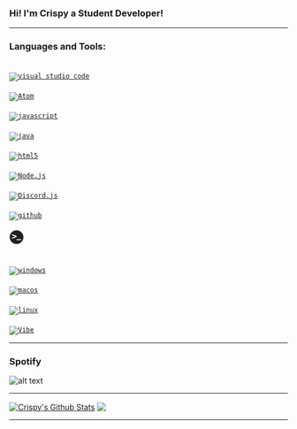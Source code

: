 ### Hi! I'm Crispy a Student Developer!

---

### Languages and Tools:

[<code>
<img alt="visual studio code" width="26px" src="https://img.icons8.com/fluent/240/000000/visual-studio-code-2019.png" />
</code>](https://code.visualstudio.com/)
[<code>
<img alt="Atom" width="26px" src="https://seeklogo.com/images/A/atom-logo-19BD90FF87-seeklogo.com.png" />
</code>](https://atom.io/)
[<code>
<img alt="javascript" width="26px" src="https://img.icons8.com/color/240/000000/javascript.png" />
</code>](https://developer.mozilla.org/en-US/docs/Web/JavaScript)
[<code>
<img alt="java" width="26px" src="https://img.icons8.com/color/240/000000/java-coffee-cup-logo.png">
</code>](https://docs.oracle.com/en/java/)
[<code>
<img alt="html5" width="26px" src="https://img.icons8.com/color/240/000000/html-5.png">
</code>](https://developer.mozilla.org/en-US/docs/Web/HTML)
[<code>
<img alt="Node.js" width="26px" src="https://img.icons8.com/color/240/000000/nodejs.png">
</code>](https://nodejs.org/en/)
[<code>
<img alt="Discord.js" width="26px" src="https://external-content.duckduckgo.com/iu/?u=https%3A%2F%2Fjasonhaxstuff.gallerycdn.vsassets.io%2Fextensions%2Fjasonhaxstuff%2Fdiscord-js-tools%2F0.0.3%2F1530824658924%2FMicrosoft.VisualStudio.Services.Icons.Default&f=1&nofb=1">
</code>](https://discord.js.org/?source=post_page---------------------------#/)
[<code>
<img alt="github" width="26px" src="https://img.icons8.com/ios-glyphs/240/000000/github.png">
</code>](https://github.com/)
[<code>
<img alt="terminal" width="26px" src="https://raw.githubusercontent.com/github/explore/80688e429a7d4ef2fca1e82350fe8e3517d3494d/topics/terminal/terminal.png">
</code>](https://docs.microsoft.com/en-us/windows/terminal/)
<br />
[<code>
<img alt="windows" width="26px" src="https://img.icons8.com/color/240/000000/windows-10.png">
</code>](https://www.microsoft.com/en-us/windows)
[<code>
<img alt="macos" width="26px" src="https://img.icons8.com/officel/160/000000/mac-logo.png">
</code>](https://developer.apple.com/macos/)
[<code>
<img alt="linux" width="26px" src="https://img.icons8.com/color/96/000000/linux.png">
</code>](https://www.kernel.org/)
[<code> 
<img alt="Vibe" width="26px" src="https://vibe.crispyyy.repl.co/images/pfp/circle-cropped.png">
</code>](https://discord.boats/bot/vibe)


---

### Spotify 

![alt text](https://nowplaying.aidenwallis.co.uk/6011c297adffb91b3c98f2ae)

---

<a href="https://github.com/Crispy-Cream">
<img align="center" alt="Crispy's Github Stats" src="https://github-readme-stats.codestackr.vercel.app/api?username=Crispy-Cream&show_icons=true&hide_border=true&count_private=true&include_all_commits=true&theme=radical" /></a>
<a href="https://github.com/Crispy-Cream">
  <img align="center" src="https://github-readme-stats.anuraghazra1.vercel.app/api/top-langs/?username=Crispy-Cream&layout=compact&theme=radical" />
</a>

---
